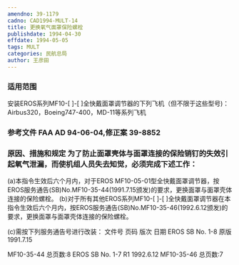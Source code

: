 ```yaml
---
amendno: 39-1179
cadno: CAD1994-MULT-14
title: 更换氧气面罩保险螺栓
publishdate: 1994-04-30
effdate: 1994-05-05
tags: MULT
categories: 民航总局
author: 王彦田
---
```


### 适用范围 
安装EROS系列MF10-[ ]-[ ]全快戴面罩调节器的下列飞机（但不限于这些型号)： Airbus320，Boeing747-400，MD-11等系列飞机

<!--more-->
### 参考文件    FAA AD 94-06-04,修正案 39-8852 

### 原因、措施和规定 为了防止面罩壳体与面罩连接的保险销钉的失效引起氧气泄漏，而使机组人员失去知觉，必须完成下述工作： 
(a)本指令生效后六个月内，对于EROS MF10-05-01型全快戴面罩调节器，按EROS服务通告(SB)No.MF10-35-44(1991.7.15颁发)的要求，更换面罩与面罩壳体连接的保险螺栓。 
    (b)对于所有其他EROS系列MF10-[ ]-[ ]全快戴面罩调节器在本指令生效后六个月内，按EROS服务通告(SB)No.MF10-35-46(1992.6.12颁发)的要求，更换面罩与面罩壳体连接的保险螺栓。 

(c)需按下列服务通告号进行改装： 
文件号 页码 版次 日期 EROS SB No. 1-8 原版 1991.7.15 
         
MF10-35-44 总页数:8 EROS SB No. 1-7 R1 1992.6.12 MF10-35-46 总页数:7
